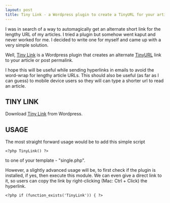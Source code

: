 ```yaml
---
layout: post
title: Tiny Link - a Wordpress plugin to create a TinyURL for your articles
---
```


I was in search of a way to automagically get an alternate short link for the lengthy URL of my articles. I tried a plugin but somehow went kaput and never worked for me. I decided to write one for myself and came up with a very simple solution.

Well, <a href="http://wordpress.org/extend/plugins/tiny-link/">Tiny Link</a> is a Wordpress plugin that creates an alternate <a href="http://tinyurl.com/">TinyURL</a> link to your article or post permalink.

I hope this will be useful while sending hyperlinks in emails to avoid the word-wrap for lengthy article URLs. This should also be useful (as far as I can guess) to mobile device users so they will can type a shorter url to read an article.

## TINY LINK

Download <a href="http://wordpress.org/extend/plugins/tiny-link/">Tiny Link</a> from Wordpress.

## USAGE

The most straight forward usage would be to add this simple script

`<?php TinyLink() ?>`

to one of your template - "single.php".

However, a slightly advanced usage will be, to first check if the plugin is installed, if yes, then execute this module. We can even give a direct link to it, so users can copy the link by right-clicking (Mac: Ctrl + Click) the hyperlink.

`<?php if (function_exists('TinyLink')) { ?>`